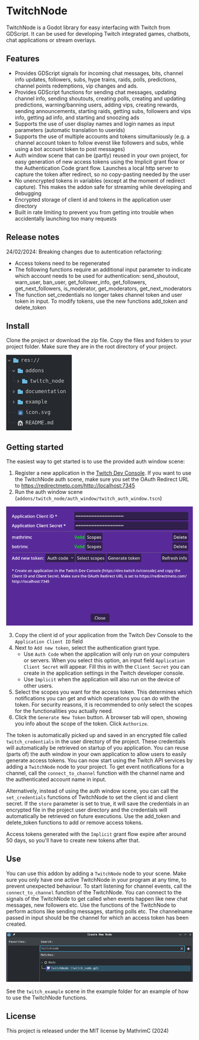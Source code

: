 # TwitchNode
TwitchNode is a Godot library for easy interfacing with Twitch from GDScript. It can be used for developing Twitch integrated games, chatbots, chat applications or stream overlays.

## Features
- Provides GDScript signals for incoming chat messages, bits, channel info updates, followers, subs, hype trains, raids, polls, predictions, channel points redemptions, vip changes and ads.
- Provides GDScript functions for sending chat messages, updating channel info, sending shoutouts, creating polls, creating and updating predictions, warning/banning users, adding vips, creating rewards, sending announcements, starting raids, getting subs, followers and vips info, getting ad info, and starting and snoozing ads
- Supports the use of user display names and login names as input parameters (automatic translation to userids)
- Supports the use of multiple accounts and tokens simultaniously (e.g. a channel account token to follow evenst like followers and subs, while using a bot account token to post messages)
- Auth window scene that can be (partly) reused in your own project, for easy generation of new access tokens using the Implicit grant flow or the Authentication Code grant flow. Launches a local http server to capture the token after redirect, so no copy-pasting needed by the user
- No unencrypted tokens in variables (except at the moment of redirect capture). This makes the addon safe for streaming while developing and debugging
- Encrypted storage of client id and tokens in the application user directory
- Built in rate limiting to prevent you from getting into trouble when accidentally launching too many requests

## Release notes
24/02/2024: Breaking changes due to autentication refactoring:

- Access tokens need to be regenerated
- The following functions require an additional input parameter to indicate which account needs to be used for authentication: send_shoutout, warn_user, ban_user, get_follower_info, get_followers, get_next_followers, is_moderator, get_moderators, get_next_moderators
- The function set_credentials no longer takes channel token and user token in input. To modify tokens, use the new functions add_token and delete_token

## Install
Clone the project or download the zip file. Copy the files and folders to your project folder. Make sure they are in the root directory of your project.

![project_folder](./documentation/project_folder.png)

## Getting started
The easiest way to get started is to use the provided auth window scene:

1) Register a new application in the [Twitch Dev Console](https://dev.twitch.tv/console). If you want to use the TwitchNode auth scene, make sure you set the OAuth Redirect URL to https://redirectmeto.com/http://localhost:7345
2) Run the auth window scene (`addons/twitch_node/auth_window/twitch_auth_window.tscn`)

![twitch_auth_window](./documentation/auth_window.png)

3) Copy the client id of your application from the Twitch Dev Console to the `Application Client ID` field
4) Next to `Add new token`, select the authentication grant type.
    - Use `Auth Code` when the application will only run on your computers or servers. When you select this option, an input field `Application Client Secret` will appear. Fill this in with the `Client Secret` you can create in the application settings in the Twitch developer console.
    - Use `Implicit` when the application will also run on the device of other users.
5) Select the scopes you want for the access token. This determines which notifications you can get and which operations you can do with the token. For security reasons, it is recommended to only select the scopes for the functionalities you actually need.
6) Click the `Generate New Token` button. A browser tab will open, showing you info about the scope of the token. Click `Authorize`.

The token is automatically picked up and saved in an encrypted file called `twitch_credentials` in the user directory of the project. These credentials will automatically be retrieved on startup of you application. You can reuse (parts of) the auth window in your own application to allow users to easily generate access tokens.
You can now start using the Twitch API services by adding a `TwitchNode` node to your project. To get event notifications for a channel, call the `connect_to_channel` function with the channel name and the authenticated account name in input.

Alternatively, instead of using the auth window scene, you can call the `set_credentials` functions of TwitchNode to set the client id and client secret. If the `store` parameter is set to true, it will save the credentials in an encrypted file in the project user directory and the credentials will automatically be retrieved on future executions. Use the add_token and delete_token functions to add or remove access tokens.

Access tokens generated with the `Implicit` grant flow expire after around 50 days, so you'll have to create new tokens after that.

## Use
You can use this addon by adding a `TwitchNode` node to your scene. Make sure you only have one active TwitchNode in your program at any time, to prevent unexpected behaviour.
To start listening for channel events, call the `connect_to_channel` function of the TwitchNode. You can connect to the signals of the TwitchNode to get called when events happen like new chat messages, new followers etc. Use the functions of the TwitchNode to perform actions like sending messages, starting polls etc. The channelname passed in input should be the channel for which an access token has been created.

![adding_twitchnode](./documentation/adding_twitchnode.png)

See the `twitch_example` scene in the example folder for an example of how to use the TwitchNode functions.

## License
This project is released under the MIT license by MathrimC (2024)
